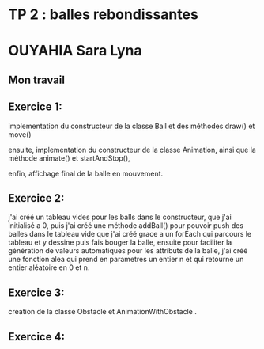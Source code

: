 # TP 2 : balles rebondissantes

# OUYAHIA Sara Lyna

## Mon travail
## Exercice 1:
implementation du constructeur de la classe Ball
et des méthodes draw() et move()

ensuite, implementation du constructeur de la classe Animation,
ainsi que la méthode animate() et startAndStop(),

enfin, affichage final de la balle en mouvement.


## Exercice 2:
j'ai créé un tableau vides pour les balls dans le constructeur, que j'ai initialisé a 0,
puis j'ai créé une méthode addBall() pour pouvoir push des balles dans le tableau vide
que j'ai créé grace a un forEach qui parcours le tableau et y dessine puis fais bouger la balle,
ensuite pour faciliter la génération de valeurs automatiques pour les attributs
de la balle, j'ai créé une fonction alea qui prend en parametres un entier n
et qui retourne un entier aléatoire en 0 et n.


## Exercice 3:
creation de la classe Obstacle et AnimationWithObstacle .

## Exercice 4:
